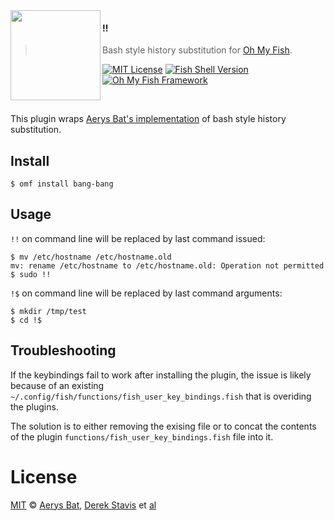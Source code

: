 <img src="https://cdn.rawgit.com/oh-my-fish/oh-my-fish/e4f1c2e0219a17e2c748b824004c8d0b38055c16/docs/logo.svg" align="left" width="144px" height="144px"/>

#### !!
> Bash style history substitution for [Oh My Fish][omf-link].

[![MIT License](https://img.shields.io/badge/license-MIT-007EC7.svg?style=flat-square)](/LICENSE)
[![Fish Shell Version](https://img.shields.io/badge/fish-v2.2.0-007EC7.svg?style=flat-square)](http://fishshell.com)
[![Oh My Fish Framework](https://img.shields.io/badge/Oh%20My%20Fish-Framework-007EC7.svg?style=flat-square)](https://www.github.com/oh-my-fish/oh-my-fish)

<br/>

This plugin wraps [Aerys Bat's implementation](https://github.com/fish-shell/fish-shell/wiki/Bash-Style-Command-Substitution-and-Chaining-(!!-!%24-&&-%7C%7C)) of bash style history substitution.

## Install

```fish
$ omf install bang-bang 
```

## Usage

`!!` on command line will be replaced by last command issued:

```fish
$ mv /etc/hostname /etc/hostname.old
mv: rename /etc/hostname to /etc/hostname.old: Operation not permitted
$ sudo !!
```

`!$` on command line will be replaced by last command arguments:

```fish
$ mkdir /tmp/test
$ cd !$
```

## Troubleshooting

If the keybindings fail to work after installing the plugin, the issue is 
likely because of an existing `~/.config/fish/functions/fish_user_key_bindings.fish` 
that is overiding the plugins.

The solution is to either removing the exising file or to concat the contents of the 
plugin `functions/fish_user_key_bindings.fish` file into it.

# License

[MIT][mit] © [Aerys Bat][aerys-bat], [Derek Stavis][derekstavis] et [al][contributors]


[mit]:            http://opensource.org/licenses/MIT
[derekstavis]:    http://github.com/derek
[aerys-bat]:      https://github.com/AerysBat
[contributors]:   https://github.com/derek/plugin-bang-bang/graphs/contributors
[omf-link]:       https://www.github.com/oh-my-fish/oh-my-fish

[license-badge]:  https://img.shields.io/badge/license-MIT-007EC7.svg?style=flat-square
